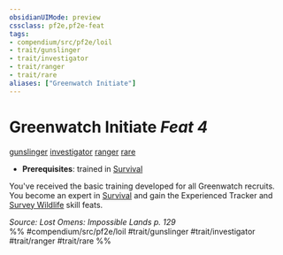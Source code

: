 ```yaml
---
obsidianUIMode: preview
cssclass: pf2e,pf2e-feat
tags:
- compendium/src/pf2e/loil
- trait/gunslinger
- trait/investigator
- trait/ranger
- trait/rare
aliases: ["Greenwatch Initiate"]
---
```

# Greenwatch Initiate  *Feat 4*  
[gunslinger](/rules/traits/gunslinger-g-g.md)  [investigator](/rules/traits/investigator-apg.md)  [ranger](/rules/traits/ranger.md)  [rare](/rules/traits/rare.md)  

- **Prerequisites**: trained in [Survival](/compendium/skills.md#Survival)

You've received the basic training developed for all Greenwatch recruits. You become an expert in [Survival](/compendium/skills.md#Survival) and gain the Experienced Tracker and [Survey Wildlife](/compendium/feats/survey-wildlife.md) skill feats.

*Source: Lost Omens: Impossible Lands p. 129*  
%% #compendium/src/pf2e/loil #trait/gunslinger #trait/investigator #trait/ranger #trait/rare %%